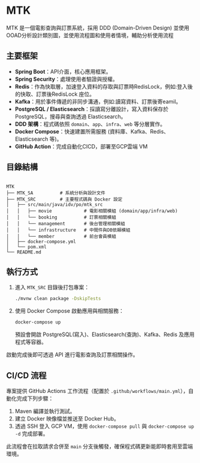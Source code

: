 # MTK
 MTK 是一個電影查詢與訂票系統，採用 DDD (Domain-Driven Design)
 並使用OOAD分析設計類別圖，並使用流程圖和使用者情境，輔助分析使用流程

## 主要框架

- **Spring Boot**：API介面，核心應用框架。
- **Spring Security**：處理使用者驗證與授權。
- **Redis**：作為快取層，加速登入資料的存取與訂票時RedisLock，例如:登入後的快取、訂票後RedisLock 座位。
- **Kafka**：用於事件傳遞的非同步溝通，例如:讀寫資料、訂票後寄eamil。
- **PostgreSQL / Elasticsearch**：採讀寫分離設計，寫入資料保存於 PostgreSQL，搜尋與查詢透過 Elasticsearch。
- **DDD 架構**：程式碼依照 `domain`、`app`、`infra`、`web` 等分層實作。
- **Docker Compose**：快速建置所需服務 (資料庫、Kafka、Redis、Elasticsearch 等)。
- **GitHub Action**：完成自動化CICD，部署至GCP雲端 VM

## 目錄結構
 ```

 MTK
 ├── MTK_SA          # 系統分析與設計文件
 ├── MTK_SRC         # 主要程式碼與 Docker 設定
 │   ├── src/main/java/idv/po/mtk_src
 │   │   ├── movie            # 電影相關模組 (domain/app/infra/web)
 │   │   └── booking          # 訂票相關模組
 │   │   └── management       # 後台管理相關模組
 │   │   └── infrastructure   # 中間件與DB依賴模組
 │   │   └── member           # 前台會員模組
 │   ├── docker-compose.yml
 │   └── pom.xml
 └── README.md
 ```
 
## 執行方式
 
 1. 進入 `MTK_SRC` 目錄後打包專案：
    ```bash
    ./mvnw clean package -DskipTests
    ```
 2. 使用 Docker Compose 啟動應用與相關服務：
    ```bash
    docker-compose up
    ```
    預設會開啟 PostgreSQL(寫入)、Elasticsearch(查詢)、Kafka、Redis 及應用程式等容器。
 
 啟動完成後即可透過 API 進行電影查詢及訂票相關操作。
 
## CI/CD 流程

專案提供 GitHub Actions 工作流程（配置於 `.github/workflows/main.yml`），自動化完成下列步驟：

1. Maven 編譯並執行測試。
2. 建立 Docker 映像檔並推送至 Docker Hub。
3. 透過 SSH 登入 GCP VM，使用 `docker-compose pull` 與 `docker-compose up -d` 完成部署。

此流程會在拉取請求合併至 `main` 分支後觸發，確保程式碼更新能即時套用至雲端環境。


